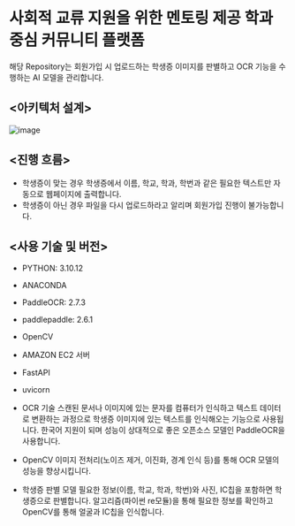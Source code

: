 # 사회적 교류 지원을 위한 멘토링 제공 학과 중심 커뮤니티 플랫폼

해당 Repository는 회원가입 시 업로드하는 학생증 이미지를 판별하고 OCR 기능을 수행하는 AI 모델을 관리합니다.

## <아키텍처 설계>
![image](https://github.com/user-attachments/assets/9b403d90-0795-4146-8855-eba495232b2a)

## <진행 흐름>
- 학생증이 맞는 경우 학생증에서 이름, 학교, 학과, 학번과 같은 필요한 텍스트만 자동으로 웹페이지에 출력합니다.
- 학생증이 아닌 경우 파일을 다시 업로드하라고 알리며 회원가입 진행이 불가능합니다.

## <사용 기술 및 버전>
- PYTHON: 3.10.12
- ANACONDA
- PaddleOCR: 2.7.3
- paddlepaddle: 2.6.1
- OpenCV
- AMAZON EC2 서버
- FastAPI
- uvicorn

- OCR 기술
스캔된 문서나 이미지에 있는 문자를 컴퓨터가 인식하고 텍스트 데이터로 변환하는 과정으로 학생증 이미지에 있는 텍스트를 인식해오는 기능으로 사용됩니다. 한국어 지원이 되며 성능이 상대적으로 좋은 오픈소스 모델인 PaddleOCR을 사용합니다.

- OpenCV
이미지 전처리(노이즈 제거, 이진화, 경계 인식 등)를 통해 OCR 모델의 성능을 향상시킵니다.

- 학생증 판별 모델
필요한 정보(이름, 학교, 학과, 학번)와 사진, IC칩을 포함하면 학생증으로 판별합니다. 알고리즘(파이썬 re모듈)을 통해 필요한 정보를 확인하고 OpenCV를 통해 얼굴과 IC칩을 인식합니다.
